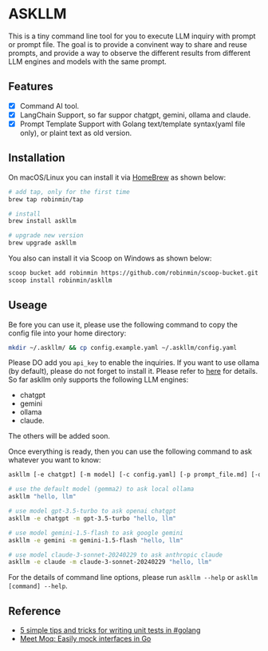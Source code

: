 # ASKLLM

This is a tiny command line tool for you to execute LLM inquiry with prompt or prompt file. The goal is to provide a convinent way to share and reuse prompts, and provide a way to observe the different results from different LLM engines and models with the same prompt.

## Features

- [x] Command AI tool.
- [x] LangChain Support, so far suppor chatgpt, gemini, ollama and claude.
- [x] Prompt Template Support with Golang text/template syntax(yaml file only), or plaint text as old version.

## Installation

On macOS/Linux you can install it via [HomeBrew](https://brew.sh/) as shown below:

```bash
# add tap, only for the first time
brew tap robinmin/tap

# install
brew install askllm

# upgrade new version
brew upgrade askllm
```

You also can install it via Scoop on Windows as shown below:

```bash
scoop bucket add robinmin https://github.com/robinmin/scoop-bucket.git
scoop install robinmin/askllm
```

## Useage

Be fore you can use it, please use the following command to copy the config file into your home directory:

```bash
mkdir ~/.askllm/ && cp config.example.yaml ~/.askllm/config.yaml
```

Please DO add you `api_key` to enable the inquiries. If you want to use ollama (by default), please do not forget to install it. Please refer to [here](https://github.com/ollama/ollama) for details. So far askllm only supports the following LLM engines:

- chatgpt
- gemini
- ollama
- claude.

The others will be added soon.

Once everything is ready, then you can use the following command to ask whatever you want to know:

```bash
askllm [-e chatgpt] [-m model] [-c config.yaml] [-p prompt_file.md] [-o output.md] [direct prompt instuctions]

# use the default model (gemma2) to ask local ollama
askllm "hello, llm"

# use model gpt-3.5-turbo to ask openai chatgpt
askllm -e chatgpt -m gpt-3.5-turbo "hello, llm"

# use model gemini-1.5-flash to ask google gemini
askllm -e gemini -m gemini-1.5-flash "hello, llm"

# use model claude-3-sonnet-20240229 to ask anthropic claude
askllm -e claude -m claude-3-sonnet-20240229 "hello, llm"

```

For the details of command line options, please run `askllm --help` or `askllm [command] --help`.


## Reference
- [5 simple tips and tricks for writing unit tests in #golang](https://medium.com/@matryer/5-simple-tips-and-tricks-for-writing-unit-tests-in-golang-619653f90742)
- [Meet Moq: Easily mock interfaces in Go](https://medium.com/@matryer/meet-moq-easily-mock-interfaces-in-go-476444187d10)
